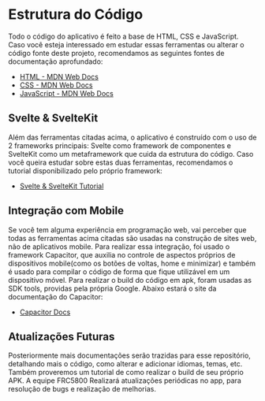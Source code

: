 # Estrutura do Código

Todo o código do aplicativo é feito a base de HTML, CSS e JavaScript. Caso você esteja interessado em estudar essas ferramentas ou alterar o código fonte deste projeto, recomendamos as seguintes fontes de documentação aprofundado:
* [HTML - MDN Web Docs](https://developer.mozilla.org/pt-BR/docs/Web/HTML)
* [CSS - MDN Web Docs](https://developer.mozilla.org/pt-BR/docs/Web/CSS)
* [JavaScript - MDN Web Docs](https://developer.mozilla.org/pt-BR/docs/Web/JavaScript)

## Svelte & SvelteKit

Além das ferramentas citadas acima, o aplicativo é construído com o uso de 2 frameworks principais: Svelte como framework de componentes e SvelteKit como um metaframework que cuida da estrutura do código. Caso você queira estudar sobre estas duas ferramentas, recomendamos o tutorial disponibilizado pelo próprio framework:
* [Svelte & SvelteKit Tutorial](https://learn.svelte.dev/tutorial/welcome-to-svelte)

## Integração com Mobile

Se você tem alguma experiência em programação web, vai perceber que todas as ferramentas acima citadas são usadas na construção de sites web, não de aplicativos mobile. Para realizar essa integração, foi usado o framework Capacitor, que auxilia no controle de aspectos próprios de dispositivos mobile(como os botões de voltas, home e minimizar) e também é usado para compilar o código de forma que fique utilizável em um dispositivo móvel. Para realizar o build do código em apk, foram usadas as SDK tools, providas pela própria Google. Abaixo estará o site da documentação do Capacitor:
* [Capacitor Docs](https://capacitorjs.com/docs/)


## Atualizações Futuras

Posteriormente mais documentações serão trazidas para esse repositório, detalhando mais o código, como alterar e adicionar idiomas, temas, etc. Também proveremos um tutorial de como realizar o build de seu próprio APK. A equipe FRC5800 Realizará atualizações periódicas no app, para resolução de bugs e realização de melhorias.